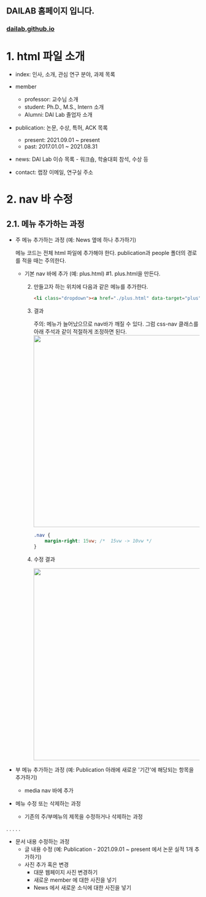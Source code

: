 ## DAILAB 홈페이지 입니다.

### [dailab.github.io](https://bytecell.github.io/dailab.github.io/)

# 1. html 파일 소개
* index: 인사, 소개, 관심 연구 분야, 과제 목록

* member

    * professor: 교수님 소개
    * student: Ph.D., M.S., Intern 소개
    * Alumni: DAI Lab 졸업자 소개

* publication: 논문, 수상, 특허, ACK 목록

    * present: 2021.09.01 ~ present
    * past: 2017.01.01 ~ 2021.08.31

* news: DAI Lab 이슈 목록 - 워크숍, 학술대회 참석, 수상 등

* contact: 랩장 이메일, 연구실 주소


# 2. nav 바 수정 

## 2.1. 메뉴 추가하는 과정
* 주 메뉴 추가하는 과정 (예: News 옆에 하나 추가하기)
  
  메뉴 코드는 전체 html 파일에 추가해야 한다. publication과 people 폴더의 경로를 적을 때는 주의한다.
  * 기본 nav 바에 추가 (예: plus.html)
    #1. plus.html을 만든다.

    2. 만들고자 하는 위치에 다음과 같은 메뉴를 추가한다.
       ``` html
       <li class="dropdown"><a href="./plus.html" data-target="plus">Plus</a></li>
       ```
    3. 결과
       
       주의: 메뉴가 늘어났으므로 nav바가 깨질 수 있다. 그럼 css-nav 클래스를 아래 주석과 같이 적절하게 조정하면 된다.
       <img src ="https://github.com/user-attachments/assets/f46a38f7-5087-405a-87c3-6df2443d694d" width=500px>


       ``` css
       .nav {
           margin-right: 15vw; /*  15vw -> 10vw */
       }
       ```

    5. 수정 결과

       <img src="https://github.com/user-attachments/assets/03adc951-a148-491f-9648-b45a0cf60c1e" width= 500px>


* 부 메뉴 추가하는 과정 (예: Publication 아래에 새로운 '기간'에 해당되는 항목을 추가하기)
  * media nav 바에 추가


* 메뉴 수정 또는 삭제하는 과정
  * 기존의 주/부메뉴의 제목을 수정하거나 삭제하는 과정

.
.
.
.
.

* 문서 내용 수정하는 과정
  * 글 내용 수정 (예: Publication - 2021.09.01 ~ present 에서 논문 실적 1개 추가하기)
  * 사진 추가 혹은 변경
    * 대문 웹페이지 사진 변경하기
    * 새로운 member 에 대한 사진을 넣기
    * News 에서 새로운 소식에 대한 사진을 넣기

